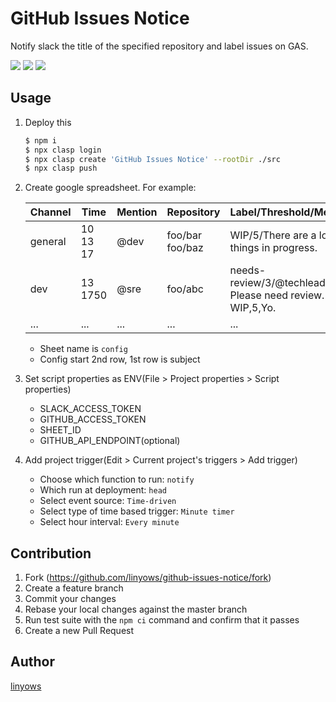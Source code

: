 GitHub Issues Notice
==

Notify slack the title of the specified repository and label issues on GAS.

<a href="https://travis-ci.org/linyows/github-issues-notice" title="travis"><img src="https://img.shields.io/travis/linyows/github-issues-notice.svg?style=for-the-badge"></a>
<a href="https://github.com/google/clasp" title="clasp"><img src="https://img.shields.io/badge/built%20with-clasp-4285f4.svg?style=for-the-badge"></a>
<a href="https://github.com/linyows/github-issues-notice/blob/master/LICENSE" title="MIT License"><img src="https://img.shields.io/badge/license-MIT-blue.svg?style=for-the-badge"></a>

Usage
-----

1. Deploy this
    ```sh
    $ npm i
    $ npx clasp login
    $ npx clasp create 'GitHub Issues Notice' --rootDir ./src
    $ npx clasp push
    ```
1. Create google spreadsheet. For example:

    Channel | Time           | Mention | Repository         | Label/Threshold/Message
    ---     | ---            | ---     | ---                | ---
    general | 10<br>13<br>17 | @dev    | foo/bar<br>foo/baz | WIP/5/There are a lot of things in progress.
    dev     | 13<br>1750     | @sre    | foo/abc            | needs-review/3/@techlead Please need review.<br>WIP,5,Yo.
    ...     | ...            | ...     | ...                | ...
    - Sheet name is `config`
    - Config start 2nd row, 1st row is subject
1. Set script properties as ENV(File > Project properties > Script properties)
    - SLACK_ACCESS_TOKEN
    - GITHUB_ACCESS_TOKEN
    - SHEET_ID
    - GITHUB_API_ENDPOINT(optional)
1. Add project trigger(Edit > Current project's triggers > Add trigger)
    - Choose which function to run: `notify`
    - Which run at deployment: `head`
    - Select event source: `Time-driven`
    - Select type of time based trigger: `Minute timer`
    - Select hour interval: `Every minute`

Contribution
------------

1. Fork (https://github.com/linyows/github-issues-notice/fork)
1. Create a feature branch
1. Commit your changes
1. Rebase your local changes against the master branch
1. Run test suite with the `npm ci` command and confirm that it passes
1. Create a new Pull Request

Author
------

[linyows](https://github.com/linyows)
